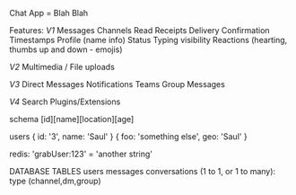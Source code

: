 Chat App = Blah Blah

Features:
_V1_
Messages
Channels
Read Receipts
Delivery Confirmation
Timestamps
Profile (name info)
Status
Typing visibility
Reactions (hearting, thumbs up and down - emojis)

_V2_
Multimedia / File uploads

_V3_
Direct Messages
Notifications
Teams
Group Messages

_V4_
Search
Plugins/Extensions

schema [id][name][location][age]

users
{
id: '3',
name: 'Saul'
}
{
foo: 'something else',
geo: 'Saul'
}

redis:
'grabUser:123' = 'another string'

DATABASE TABLES
users
messages
conversations (1 to 1, or 1 to many): type (channel,dm,group)

